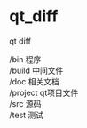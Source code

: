 qt_diff
=======

qt diff 

/bin      程序  
/build    中间文件  
/doc      相关文档  
/project  qt项目文件  
/src      源码  
/test     测试  

